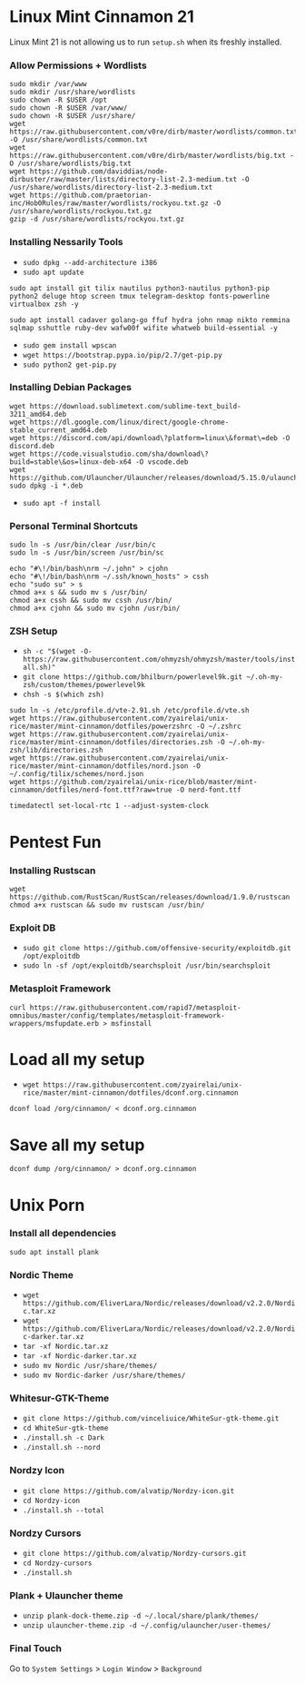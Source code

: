 # Linux Mint Cinnamon 21
Linux Mint 21 is not allowing us to run `setup.sh` when its freshly installed.

### Allow Permissions + Wordlists
```
sudo mkdir /var/www
sudo mkdir /usr/share/wordlists
sudo chown -R $USER /opt
sudo chown -R $USER /var/www/
sudo chown -R $USER /usr/share/
wget https://raw.githubusercontent.com/v0re/dirb/master/wordlists/common.txt -O /usr/share/wordlists/common.txt
wget https://raw.githubusercontent.com/v0re/dirb/master/wordlists/big.txt -O /usr/share/wordlists/big.txt
wget https://github.com/daviddias/node-dirbuster/raw/master/lists/directory-list-2.3-medium.txt -O /usr/share/wordlists/directory-list-2.3-medium.txt
wget https://github.com/praetorian-inc/Hob0Rules/raw/master/wordlists/rockyou.txt.gz -O /usr/share/wordlists/rockyou.txt.gz
gzip -d /usr/share/wordlists/rockyou.txt.gz
```

### Installing Nessarily Tools
- `sudo dpkg --add-architecture i386`
- `sudo apt update`
```
sudo apt install git tilix nautilus python3-nautilus python3-pip python2 deluge htop screen tmux telegram-desktop fonts-powerline virtualbox zsh -y
```
```
sudo apt install cadaver golang-go ffuf hydra john nmap nikto remmina sqlmap sshuttle ruby-dev wafw00f wifite whatweb build-essential -y
```
- `sudo gem install wpscan`
- `wget https://bootstrap.pypa.io/pip/2.7/get-pip.py`
- `sudo python2 get-pip.py`

### Installing Debian Packages
```
wget https://download.sublimetext.com/sublime-text_build-3211_amd64.deb
wget https://dl.google.com/linux/direct/google-chrome-stable_current_amd64.deb
wget https://discord.com/api/download\?platform=linux\&format\=deb -O discord.deb
wget https://code.visualstudio.com/sha/download\?build=stable\&os=linux-deb-x64 -O vscode.deb
wget https://github.com/Ulauncher/Ulauncher/releases/download/5.15.0/ulauncher_5.15.0_all.deb
sudo dpkg -i *.deb
```
- `sudo apt -f install`

### Personal Terminal Shortcuts
```
sudo ln -s /usr/bin/clear /usr/bin/c
sudo ln -s /usr/bin/screen /usr/bin/sc

echo "#\!/bin/bash\nrm ~/.john" > cjohn
echo "#\!/bin/bash\nrm ~/.ssh/known_hosts" > cssh
echo "sudo su" > s 
chmod a+x s && sudo mv s /usr/bin/
chmod a+x cssh && sudo mv cssh /usr/bin/
chmod a+x cjohn && sudo mv cjohn /usr/bin/
```

### ZSH Setup
- `sh -c "$(wget -O- https://raw.githubusercontent.com/ohmyzsh/ohmyzsh/master/tools/install.sh)"`
- `git clone https://github.com/bhilburn/powerlevel9k.git ~/.oh-my-zsh/custom/themes/powerlevel9k`
- `chsh -s $(which zsh)`
```
sudo ln -s /etc/profile.d/vte-2.91.sh /etc/profile.d/vte.sh
wget https://raw.githubusercontent.com/zyairelai/unix-rice/master/mint-cinnamon/dotfiles/powerzshrc -O ~/.zshrc
wget https://raw.githubusercontent.com/zyairelai/unix-rice/master/mint-cinnamon/dotfiles/directories.zsh -O ~/.oh-my-zsh/lib/directories.zsh
wget https://raw.githubusercontent.com/zyairelai/unix-rice/master/mint-cinnamon/dotfiles/nord.json -O ~/.config/tilix/schemes/nord.json
wget https://github.com/zyairelai/unix-rice/blob/master/mint-cinnamon/dotfiles/nerd-font.ttf?raw=true -O nerd-font.ttf
```

```
timedatectl set-local-rtc 1 --adjust-system-clock
```

# Pentest Fun

### Installing Rustscan
```
wget https://github.com/RustScan/RustScan/releases/download/1.9.0/rustscan
chmod a+x rustscan && sudo mv rustscan /usr/bin/
```

### Exploit DB
- `sudo git clone https://github.com/offensive-security/exploitdb.git /opt/exploitdb`
- `sudo ln -sf /opt/exploitdb/searchsploit /usr/bin/searchsploit`

### Metasploit Framework
```
curl https://raw.githubusercontent.com/rapid7/metasploit-omnibus/master/config/templates/metasploit-framework-wrappers/msfupdate.erb > msfinstall
```

# Load all my setup
- `wget https://raw.githubusercontent.com/zyairelai/unix-rice/master/mint-cinnamon/dotfiles/dconf.org.cinnamon`
```
dconf load /org/cinnamon/ < dconf.org.cinnamon
```

# Save all my setup
```
dconf dump /org/cinnamon/ > dconf.org.cinnamon
```

# Unix Porn

### Install all dependencies
```
sudo apt install plank
```

### Nordic Theme 
- `wget https://github.com/EliverLara/Nordic/releases/download/v2.2.0/Nordic.tar.xz`
- `wget https://github.com/EliverLara/Nordic/releases/download/v2.2.0/Nordic-darker.tar.xz`
- `tar -xf Nordic.tar.xz`
- `tar -xf Nordic-darker.tar.xz`
- `sudo mv Nordic /usr/share/themes/`
- `sudo mv Nordic-darker /usr/share/themes/`

### Whitesur-GTK-Theme
- `git clone https://github.com/vinceliuice/WhiteSur-gtk-theme.git`
- `cd WhiteSur-gtk-theme`
- `./install.sh -c Dark`
- `./install.sh --nord`

### Nordzy Icon
- `git clone https://github.com/alvatip/Nordzy-icon.git`
- `cd Nordzy-icon`
- `./install.sh --total`

### Nordzy Cursors
- `git clone https://github.com/alvatip/Nordzy-cursors.git`
- `cd Nordzy-cursors`
- `./install.sh`

### Plank + Ulauncher theme
- `unzip plank-dock-theme.zip -d ~/.local/share/plank/themes/`
- `unzip ulauncher-theme.zip -d ~/.config/ulauncher/user-themes/`

### Final Touch
Go to `System Settings` > `Login Window` > `Background`
